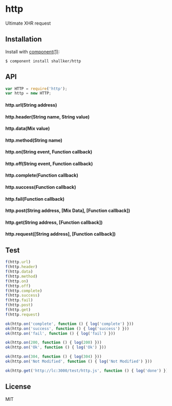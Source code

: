 
# http

  Ultimate XHR request


## Installation

  Install with [component(1)](http://component.io):

    $ component install shallker/http


## API
```javascript
var HTTP = require('http');
var http = new HTTP;
```

#### http.url(String address)

#### http.header(String name, String value)

#### http.data(Mix value)

#### http.method(String name)

#### http.on(String event, Function callback)

#### http.off(String event, Function callback)

#### http.complete(Function callback)

#### http.success(Function callback)

#### http.fail(Function callback)

#### http.post(String address, [Mix Data], [Function callback])

#### http.get(String address, [Function callback])

#### http.request([String address], [Function callback])


## Test
```javascript
f(http.url)
f(http.header)
f(http.data)
f(http.method)
f(http.on)
f(http.off)
f(http.complete)
f(http.success)
f(http.fail)
f(http.post)
f(http.get)
f(http.request)

ok(http.on('complete', function () { log('complete') }))
ok(http.on('success', function () { log('success') }))
ok(http.on('fail', function () { log('fail') }))

ok(http.on(200, function () { log(200) }))
ok(http.on('Ok', function () { log('Ok') }))

ok(http.on(304, function () { log(304) }))
ok(http.on('Not Modified', function () { log('Not Modified') }))

ok(http.get('http://lc:3000/test/http.js', function () { log('done') }))
```

## License

  MIT

